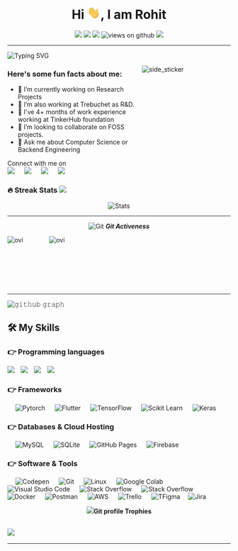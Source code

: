 <h1 align="center">Hi <img src="https://raw.githubusercontent.com/ABSphreak/ABSphreak/master/gifs/Hi.gif" width="30px">, I am Rohit </h1>
 <p align="center">
<img src="https://img.shields.io/badge/Age-19-blue" />
  <img src="https://img.shields.io/badge/Focus-Reserch-brightgreen" />
  <img src="https://img.shields.io/badge/Lives-Kerala-success" />
  <img src="https://komarev.com/ghpvc/?username=rohittp0&color=brightgreen&style=flat-square" alt="views on github" />
  <img src="https://img.shields.io/github/followers/rohittp0.svg?style=social&label=Followers" />
</p>

---

![Typing SVG](https://readme-typing-svg.herokuapp.com?font=ubuntusans&color=%**39FF14**&size=21&center=true&vCenter=true&width=395&height=56&lines=Malayali+coder+who+loves+to+laugh+;Crazy+about+CS%2C++tech+addict)

<img align="right" width=200px height=200px alt="side_sticker" src="https://media.giphy.com/media/TEnXkcsHrP4YedChhA/giphy.gif" />

<h3> Here's some fun facts about me: </h3>

- 🔭 I’m currently working on Research Projects
- 🏢 I’m also working at Trebuchet as R&D.
- 🌱 I've 4+ months of work experience working at TinkerHub foundation
- 👯 I’m looking to collaborate on FOSS projects.
- 💬 Ask me about Computer Science or Backend Engineering

<p>Connect with me on
<br>	
<a target="_blank" href="https://www.linkedin.com/in/rohit-tp/"><img src="https://img.shields.io/badge/-LinkedIn-0077B5?style=for-the-badge&logo=Linkedin&logoColor=white"></img></a>
&emsp;
<a target="_blank" href="mailto:tprohit9@gmail.com"
><img src="https://img.shields.io/badge/-Gmail-D14836?style=for-the-badge&logo=Gmail&logoColor=white"></img></a>
&emsp;
<a target="_blank" href="https://twitter.com/tprohit"><img src="https://img.shields.io/badge/-Twitter-1DA1F2?style=for-the-badge&logo=Twitter&logoColor=white"></img></a>
&emsp;
<a target="_blank" href="  
rohittp0.medium.com"><img src="https://img.shields.io/badge/Medium-12100E?style=for-the-badge&logo=medium&logoColor=white"></img></a>




### 🔥 Streak Stats <img src="https://media.giphy.com/media/iY8CRBdQXODJSCERIr/giphy.gif" width="30px">&nbsp;
<p align="center"><img src="https://github-readme-stats.vercel.app/api?username=rohittp0&theme=gruvbox" alt="Stats"  /></p>

<hr>
<p align="center">
 <img src="https://media.giphy.com/media/W5eoZHPpUx9sapR0eu/giphy.gif" width="30px" alt="Git"/>&nbsp;<i><b>Git Activeness</b></i></p>
 
<p><img align="left" src="https://github-readme-stats.vercel.app/api/top-langs?username=rohittp0&show_icons=true&locale=en&layout=compact&theme=gruvbox" alt="ovi" /></p>
<p>&nbsp;<img align="right" src="https://github-readme-stats.vercel.app/api?username=rohittp0&show_icons=true&locale=en&theme=gruvbox" alt="ovi" width="410" /></p>
<br><br><br><br><br>

<hr>



![𝚐𝚒𝚝𝚑𝚞𝚋 𝚐𝚛𝚊𝚙𝚑](https://activity-graph.herokuapp.com/graph?username=rohittp0&theme=gruvbox&hide_border=true&area=true)



## 🛠️ My Skills

### 👉 Programming languages

<p align="left"> 
  
![](https://img.shields.io/badge/Node.js-43853D?style=for-the-badge&logo=node.js&logoColor=white)&emsp;![](https://img.shields.io/badge/JavaScript-F7DF1E?style=for-the-badge&logo=javascript&logoColor=black)&emsp;![](https://img.shields.io/badge/Python-FFD43B?style=for-the-badge&logo=python&logoColor=darkgreen)&emsp;![](https://img.shields.io/badge/Java-ED8B00?style=for-the-badge&logo=java&logoColor=white)

</p>

### 👉 Frameworks
<p align="left"> 
&emsp;
    <img alt="Pytorch" src="https://img.shields.io/badge/PyTorch-EE4C2C?style=for-the-badge&logo=PyTorch&logoColor=white"/>
  &emsp;
     <img alt="Flutter" src="https://img.shields.io/badge/React-20232A?style=for-the-badge&logo=react&logoColor=61DAFB">
  &emsp; 
   <img alt="TensorFlow" src="https://img.shields.io/badge/Express.js-402DAA?style=for-the-badge">
  &emsp;
    <img alt="Scikit Learn" src="https://img.shields.io/badge/Flask-000000?style=for-the-badge&logo=flask&logoColor=white">
   &emsp;
    <img alt="Keras" src="https://img.shields.io/badge/TensorFlow-000?style=for-the-badge&logo=TensorFlow"/>
  &emsp;
</p>

### 👉 Databases & Cloud Hosting
<p align="left">
  &emsp;
<img alt="MySQL" src="https://img.shields.io/badge/Amazon_AWS-232F3E?style=for-the-badge&logo=amazon-aws&logoColor=white">
  &emsp;
  <img alt="SQLite" src ="https://img.shields.io/badge/Heroku-430098?style=for-the-badge&logo=heroku&logoColor=white"/>
  &emsp;
<img alt="GitHub Pages" src="https://img.shields.io/badge/GitHub-100000?style=for-the-badge&logo=github&logoColor=white">
  &emsp;
<img alt="Firebase" src ="https://img.shields.io/badge/firebase-ffca28?style=for-the-badge&logo=firebase&logoColor=black">
 </p>

 ### 👉 Software & Tools
 
<p>
  &emsp;
<img alt="Codepen" src="https://img.shields.io/badge/Codepen-000000?style=for-the-badge&logo=codepen&logoColor=white">
  &emsp;
<img alt="Git" src="https://img.shields.io/badge/Git-F05032?style=for-the-badge&logo=git&logoColor=white">
  &emsp;
 <img alt="Linux" src="https://img.shields.io/badge/Linux-FCC624?style=for-the-badge&logo=linux&logoColor=black">
  &emsp;
<img alt="Google Colab" src="https://img.shields.io/badge/Colab-F9AB00?style=for-the-badge&logo=googlecolab&color=525252">
  &emsp;
  <img alt="Visual Studio Code" src="https://img.shields.io/badge/Visual_Studio_Code-0078D4?style=for-the-badge&logo=visual%20studio%20code&logoColor=white">
  &emsp;
  <img alt="Stack Overflow" src="https://img.shields.io/badge/Stack_Overflow-FE7A16?style=for-the-badge&logo=stack-overflow&logoColor=white">
&emsp;
<img alt="Stack Overflow" src="https://img.shields.io/badge/Google_Cloud-4285F4?style=for-the-badge&logo=google-cloud&logoColor=white">
    &emsp;
    <img alt="Docker" src="https://img.shields.io/badge/YouTube-FF0000?style=for-the-badge&logo=youtube&logoColor=white">
     &emsp;
    <img alt="Postman" src="https://img.shields.io/badge/Shell_Script-121011?style=for-the-badge&logo=gnu-bash&logoColor=white">
     &emsp;
 <img alt="AWS" src="https://img.shields.io/badge/Ubuntu-E95420?style=for-the-badge&logo=ubuntu&logoColor=white">
    &emsp;
 <img alt="Trello" src="https://img.shields.io/badge/Trello-0052CC?style=for-the-badge&logo=trello&logoColor=white">
    &emsp;
     <img alt="TFigma" src="https://img.shields.io/badge/Discord-7289DA?style=for-the-badge&logo=discord&logoColor=white">
    &emsp;<img alt="Jira" src="https://img.shields.io/badge/NVIDIA-RTX350-76B900?style=for-the-badge&logo=nvidia&logoColor=white">
    &emsp;
    
</p>
<p align="center"><img src="https://media.giphy.com/media/QaMcXSekUWx7aogAUr/giphy.gif" width="60" /><b>Git profile Trophies</b></h4></p><br>
<img src="https://github-profile-trophy.vercel.app/?username=rohittp0&theme=gruvbox" />

---
